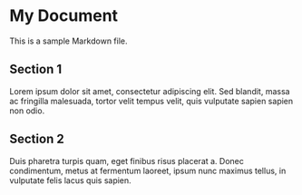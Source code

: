 # My Document

This is a sample Markdown file.

## Section 1

Lorem ipsum dolor sit amet, consectetur adipiscing elit. Sed blandit, massa ac fringilla malesuada, tortor velit tempus velit, quis vulputate sapien sapien non odio.

## Section 2

Duis pharetra turpis quam, eget finibus risus placerat a. Donec condimentum, metus at fermentum laoreet, ipsum nunc maximus tellus, in vulputate felis lacus quis sapien.
